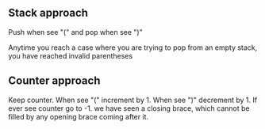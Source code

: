 
## Stack approach

Push when see "(" and pop when see ")"

Anytime you reach a case where you are trying to pop from an empty stack, you have reached invalid parentheses

## Counter approach

Keep counter.
When see "(" increment by 1.
When see ")" decrement by 1.
If ever see counter go to -1.
we have seen a closing brace, which cannot be filled by any opening brace coming after it.

